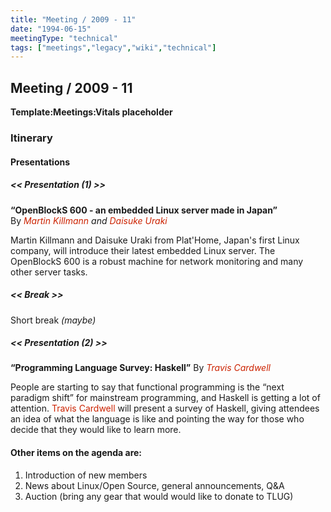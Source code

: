 ```yaml
---
title: "Meeting / 2009 - 11"
date: "1994-06-15"
meetingType: "technical"
tags: ["meetings","legacy","wiki","technical"]
---
```


<h2 id="meeting_2009___11">Meeting / 2009 - 11</h2>
<p><strong>Template:Meetings:Vitals placeholder</strong></p>
<h3 id="itinerary">Itinerary</h3>
<h4 id="presentations">Presentations</h4>
<h5 id="presentation_1">&lt;&lt; Presentation (1) &gt;&gt;</h5>
<p><strong>“OpenBlockS 600 - an embedded Linux server made in Japan”</strong><br />
By <em><font color="#CC2200">Martin Killmann</font> and <font color="#CC2200">Daisuke Uraki</font></em></p>
<p>Martin Killmann and Daisuke Uraki from Plat'Home, Japan's first Linux company, will introduce their latest embedded Linux server. The OpenBlockS 600 is a robust machine for network monitoring and many other server tasks.</p>
<h5 id="break">&lt;&lt; Break &gt;&gt;</h5>
<p>Short break <em>(maybe)</em></p>
<h5 id="presentation_2">&lt;&lt; Presentation (2) &gt;&gt;</h5>
<p><strong>“Programming Language Survey: Haskell”</strong> By <em><font color="#CC2200">Travis Cardwell</font></em></p>
<p>People are starting to say that functional programming is the “next paradigm shift” for mainstream programming, and Haskell is getting a lot of attention. <font color="#CC2200">Travis Cardwell</font> will present a survey of Haskell, giving attendees an idea of what the language is like and pointing the way for those who decide that they would like to learn more.</p>
<h4 id="other_items_on_the_agenda_are">Other items on the agenda are:</h4>
<ol>
<li>Introduction of new members</li>
<li>News about Linux/Open Source, general announcements, Q&amp;A</li>
<li>Auction (bring any gear that would would like to donate to TLUG)</li>
</ol>
